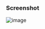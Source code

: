 ### Screenshot

![image](https://github.com/Colledev/System-Financial/assets/112740912/757a8c37-5513-424e-b0f1-a0f904cb6655)
